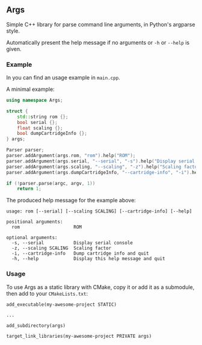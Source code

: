 ## Args

Simple C++ library for parse command line arguments, in Python's argparse style.

Automatically present the help message if no arguments or  `-h` or `--help` is given.

### Example

In you can find an usage example in `main.cpp`.

A minimal example:

```cpp
using namespace Args;

struct {
    std::string rom {};
    bool serial {};
    float scaling {};
    bool dumpCartridgeInfo {};
} args;

Parser parser;
parser.addArgument(args.rom, "rom").help("ROM");
parser.addArgument(args.serial, "--serial", "-s").help("Display serial console");
parser.addArgument(args.scaling, "--scaling", "-z").help("Scaling factor");
parser.addArgument(args.dumpCartridgeInfo, "--cartridge-info", "-i").help("Dump cartridge info and quit");

if (!parser.parse(argc, argv, 1))
    return 1;
```

The produced help message for the example above:

```
usage: rom [--serial] [--scaling SCALING] [--cartridge-info] [--help]

positional arguments:
  rom                    ROM

optional arguments:
  -s, --serial           Display serial console
  -z, --scaling SCALING  Scaling factor
  -i, --cartridge-info   Dump cartridge info and quit
  -h, --help             Display this help message and quit
```

### Usage

To use Args as a static library with CMake, copy it or add it as a submodule,
then add to your `CMakeLists.txt`:

```
add_executable(my-awesome-project STATIC)

...

add_subdirectory(args)

target_link_libraries(my-awesome-project PRIVATE args)
```